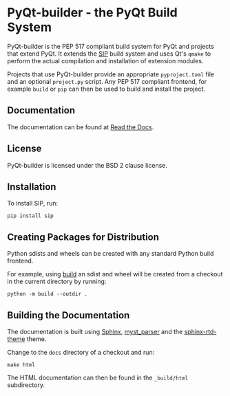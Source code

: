 # PyQt-builder - the PyQt Build System

PyQt-builder is the PEP 517 compliant build system for PyQt and projects that
extend PyQt.  It extends the [SIP](https://pypi.org/project/sip/) build system
and uses Qt's `qmake` to perform the actual compilation and installation of
extension modules.

Projects that use PyQt-builder provide an appropriate `pyproject.toml` file and
an optional `project.py` script.  Any PEP 517 compliant frontend, for example
`build` or `pip` can then be used to build and install the project.


## Documentation

The documentation can be found at
[Read the Docs](https://PyQt-builder.readthedocs.io).


## License

PyQt-builder is licensed under the BSD 2 clause license.


## Installation

To install SIP, run:

    pip install sip


## Creating Packages for Distribution

Python sdists and wheels can be created with any standard Python build
frontend.

For example, using [build](https://pypi.org/project/build/) an sdist and wheel
will be created from a checkout in the current directory by running:

    python -m build --outdir .


## Building the Documentation

The documentation is built using [Sphinx](https://pypi.org/project/Sphinx/),
[myst_parser](https://pypi.org/project/myst-parser/) and the
[sphinx-rtd-theme](https://pypi.org/project/sphinx-rtd-theme/) theme.

Change to the `docs` directory of a checkout and run:

    make html

The HTML documentation can then be found in the `_build/html` subdirectory.
